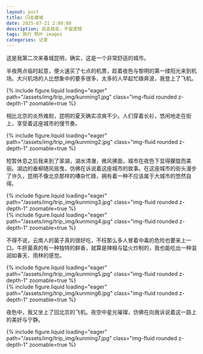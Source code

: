 ```yaml
---
layout: post
title: 闪击春城
date: 2025-07-21 2:00:00
description: 说走就走，不留遗憾
tags: 旅行 照片 images
categories: 记录
---
```


这是我第二次来春城昆明，确实，这是一个非常舒适的城市。

半夜两点临时起意，便火速买了七点的机票，趁着夜色与黎明的第一缕阳光来到机场。大兴机场的人比想象中的要多很多，太多的人早起忙碌奔波，我登上了飞机。

<div class="row mt-3">
    <div class="col-sm mt-3 mt-md-0">
        {% include figure.liquid loading="eager" path="/assets/img/trip_img/kunming1.jpg" class="img-fluid rounded z-depth-1" zoomable=true %}
    </div>
</div>

相比北京的炎热难耐，昆明的夏天确实凉爽不少。人们穿着长衫，悠闲地走在街上，享受着这座城市的慢节奏。

<div class="row mt-3">
    <div class="col-sm mt-3 mt-md-0">
        {% include figure.liquid loading="eager" path="/assets/img/trip_img/kunming2.jpg" class="img-fluid rounded z-depth-1" zoomable=true %}
    </div> 
</div>

短暂休息之后我来到了翠湖，湖水清澈，微风拂面，城市在夜色下显得朦胧而美丽。湖边的垂柳随风摇曳，仿佛在诉说着这座城市的故事。在这座城市的街头漫步了许久，昆明不像北京那样的嘈杂忙碌，拥有着一种不应该属于大城市的悠然自得。

<div class="row mt-3">
    <div class="col-sm mt-3 mt-md-0">
        {% include figure.liquid loading="eager" path="/assets/img/trip_img/kunming3.jpg" class="img-fluid rounded z-depth-1" zoomable=true %}
    </div>
    <div class="col-sm mt-3 mt-md-0">
        {% include figure.liquid loading="eager" path="/assets/img/trip_img/kunming4.jpg" class="img-fluid rounded z-depth-1" zoomable=true %}
    </div>
</div>

不得不说，云南人的菌子真的很好吃，不枉那么多人冒着中毒的危险也要来上一口。牛肝菌真的有一种独特的鲜香，就算是辣椒与猛火炒制的，我也能吃出一种滋润如春天、雨林的感觉。

<div class="row mt-3">
    <div class="col-sm mt-3 mt-md-0">
        {% include figure.liquid loading="eager" path="/assets/img/trip_img/kunming5.jpg" class="img-fluid rounded z-depth-1" zoomable=true %}
    </div>
    <div class="col-sm mt-3 mt-md-0">
        {% include figure.liquid loading="eager" path="/assets/img/trip_img/kunming6.jpg" class="img-fluid rounded z-depth-1" zoomable=true %}
    </div>
</div>

夜色中，我又坐上了回北京的飞机。夜空中星光璀璨，仿佛在向我诉说着这一路上的美好与宁静。

<div class="row mt-3">
    <div class="col-sm mt-3 mt-md-0">
        {% include figure.liquid loading="eager" path="/assets/img/trip_img/kunming7.jpg" class="img-fluid rounded z-depth-1" zoomable=true %}
    </div>
</div>
